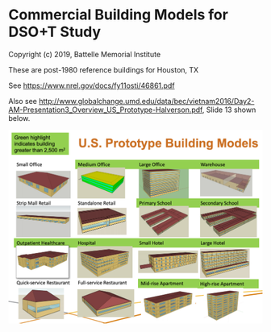 # Commercial Building Models for DSO+T Study

Copyright (c) 2019, Battelle Memorial Institute

These are post-1980 reference buildings for Houston, TX

See https://www.nrel.gov/docs/fy11osti/46861.pdf

Also see http://www.globalchange.umd.edu/data/bec/vietnam2016/Day2-AM-Presentation3_Overview_US_Prototype-Halverson.pdf, Slide 13 shown below.

![Building Thumbnails](Reference_Buildings.png)




